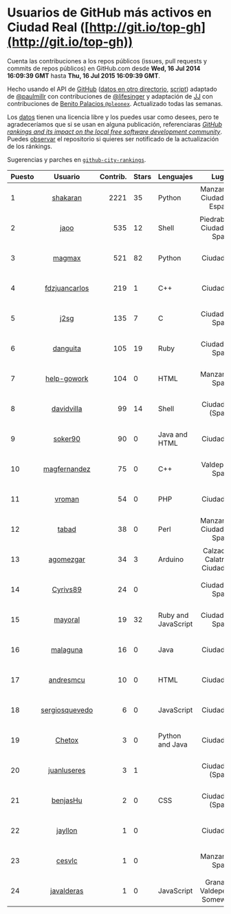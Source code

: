 # Usuarios de GitHub más activos en Ciudad Real ([http://git.io/top-gh](http://git.io/top-gh))



  Cuenta las contribuciones a los repos públicos (issues, pull requests y commits de repos públicos) en GitHub.com desde  **Wed, 16 Jul 2014 16:09:39 GMT** hasta **Thu, 16 Jul 2015 16:09:39 GMT**.

  Hecho usando el API de [GitHub](http://github.com) ([datos en otro directorio](https://github.com/JJ/top-github-users-data/tree/master/data), [script](https://github.com/JJ/top-github-users)) adaptado de [@paulmillr](https://github.com/paulmillr) con contribuciones de [@lifesinger](https://github.com/lifesinger) y adaptación de [JJ](http://jj.github.io) con contribuciones de [Benito Palacios `@pleonex`](http://github.com/pleonex). Actualizado todas las semanas.

  Los [datos](https://github.com/JJ/top-github-users-data/tree/master/data) tienen una licencia libre y los puedes usar como desees, pero te agradeceríamos que si se usan en alguna publicación, referenciaras [*GitHub rankings and its impact on the local free software development community*](https://thewinnower.com/papers/github-rankings-and-its-impact-on-the-local-free-software-development-community). Puedes [observar](https://github.com/JJ/top-github-users-data/subscription) el repositorio si quieres ser notificado de la actualización de los ránkings. 

  Sugerencias y parches en [`github-city-rankings`](http://github.com/JJ/github-city-rankings). 


| Puesto   |  Usuario  |Contrib.| Stars | Lenguajes   |      Lugar      |  Avatar  |
|----------|:---------:|-------:|-------|-------------|:---------------:|----------|
| 1 | [shakaran](https://github.com/shakaran) | 2221 | 35 | Python | Manzanares, Ciudad Real, España | <img src='https://avatars3.githubusercontent.com/u/14254?v=3&s=64' width="64" title='Ángel Guzmán Maeso'> |
| 2 | [jaoo](https://github.com/jaoo) | 535 | 12 | Shell | Piedrabuena. Ciudad Real. Spain | <img src='https://avatars0.githubusercontent.com/u/690184?v=3&s=64' width="64" title='Jose Antonio Olivera Ortega'> |
| 3 | [magmax](https://github.com/magmax) | 521 | 82 | Python | Ciudad Real | <img src='https://avatars0.githubusercontent.com/u/584026?v=3&s=64' width="64" title='Miguel Ángel García'> |
| 4 | [fdzjuancarlos](https://github.com/fdzjuancarlos) | 219 | 1 | C++ | Ciudad Real | <img src='https://avatars0.githubusercontent.com/u/5560118?v=3&s=64' width="64" title=''> |
| 5 | [j2sg](https://github.com/j2sg) | 135 | 7 | C | Ciudad Real, Spain | <img src='https://avatars0.githubusercontent.com/u/677220?v=3&s=64' width="64" title='Juan José Salazar García'> |
| 6 | [danguita](https://github.com/danguita) | 105 | 19 | Ruby | Ciudad Real, Spain | <img src='https://avatars2.githubusercontent.com/u/126392?v=3&s=64' width="64" title='David Anguita'> |
| 7 | [help-gowork](https://github.com/help-gowork) | 104 | 0 | HTML | Manzanares, Spain | <img src='https://avatars1.githubusercontent.com/u/13090983?v=3&s=64' width="64" title='GoWork'> |
| 8 | [davidvilla](https://github.com/davidvilla) | 99 | 14 | Shell | Ciudad Real (Spain) | <img src='https://avatars1.githubusercontent.com/u/838459?v=3&s=64' width="64" title='David Villa Alises'> |
| 9 | [soker90](https://github.com/soker90) | 90 | 0 | Java and HTML | Ciudad Real | <img src='https://avatars3.githubusercontent.com/u/8345188?v=3&s=64' width="64" title='Eduardo Parra'> |
| 10 | [magfernandez](https://github.com/magfernandez) | 75 | 0 | C++ | Valdepeñas, Spain | <img src='https://avatars3.githubusercontent.com/u/8645449?v=3&s=64' width="64" title='Miguel Ángel Gutierrez Fernández'> |
| 11 | [vroman](https://github.com/vroman) | 54 | 0 | PHP | Ciudad Real | <img src='https://avatars0.githubusercontent.com/u/45230?v=3&s=64' width="64" title='Víctor Román Archidona'> |
| 12 | [tabad](https://github.com/tabad) | 38 | 0 | Perl | Manzanares, Ciudad Real, Spain | <img src='https://avatars1.githubusercontent.com/u/2183103?v=3&s=64' width="64" title='Tomás Abad'> |
| 13 | [agomezgar](https://github.com/agomezgar) | 34 | 3 | Arduino | Calzada de Calatrava, Ciudad Real | <img src='https://avatars3.githubusercontent.com/u/11057399?v=3&s=64' width="64" title='Antonio Gómez'> |
| 14 | [Cyrivs89](https://github.com/Cyrivs89) | 24 | 0 |  | Ciudad Real, Spain | <img src='https://avatars3.githubusercontent.com/u/5678211?v=3&s=64' width="64" title='Mario Romero'> |
| 15 | [mayoral](https://github.com/mayoral) | 19 | 32 | Ruby and JavaScript | Ciudad Real, Spain | <img src='https://avatars3.githubusercontent.com/u/5371?v=3&s=64' width="64" title='Luis Mayoral'> |
| 16 | [malaguna](https://github.com/malaguna) | 16 | 0 | Java | Ciudad Real | <img src='https://avatars0.githubusercontent.com/u/1560266?v=3&s=64' width="64" title='Miguel Ángel'> |
| 17 | [andresmcu](https://github.com/andresmcu) | 10 | 0 | HTML | Ciudad Real | <img src='https://avatars1.githubusercontent.com/u/7127924?v=3&s=64' width="64" title='Andrés Manrique'> |
| 18 | [sergiosquevedo](https://github.com/sergiosquevedo) | 6 | 0 | JavaScript | Ciudad Real | <img src='https://avatars0.githubusercontent.com/u/1688176?v=3&s=64' width="64" title='Sergio Sánchez'> |
| 19 | [Chetox](https://github.com/Chetox) | 3 | 0 | Python and Java | Ciudad Real | <img src='https://avatars1.githubusercontent.com/u/6731364?v=3&s=64' width="64" title='Jose Alberto Granados'> |
| 20 | [juanluseres](https://github.com/juanluseres) | 3 | 1 |  | Ciudad Real (Spain) | <img src='https://avatars3.githubusercontent.com/u/11028079?v=3&s=64' width="64" title=''> |
| 21 | [benjasHu](https://github.com/benjasHu) | 2 | 0 | CSS | Ciudad Real (Spain) | <img src='https://avatars1.githubusercontent.com/u/8950146?v=3&s=64' width="64" title='Benja Osuna'> |
| 22 | [jayllon](https://github.com/jayllon) | 1 | 0 |  | Ciudad Real | <img src='https://avatars0.githubusercontent.com/u/10651380?v=3&s=64' width="64" title=''> |
| 23 | [cesvlc](https://github.com/cesvlc) | 1 | 0 |  | Manzanares, Spain | <img src='https://avatars1.githubusercontent.com/u/8170010?v=3&s=64' width="64" title='César'> |
| 24 | [javalderas](https://github.com/javalderas) | 1 | 0 | JavaScript | Granada / Valdepeñas / Somewhere | <img src='https://avatars0.githubusercontent.com/u/12311029?v=3&s=64' width="64" title='Juan A'> |
